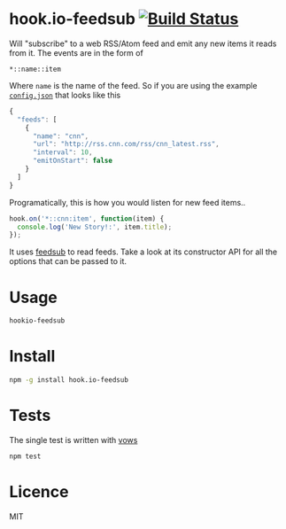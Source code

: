 # hook.io-feedsub [![Build Status](https://secure.travis-ci.org/fent/hook.io-feedsub.png)](http://travis-ci.org/fent/hook.io-feedsub)
Will "subscribe" to a web RSS/Atom feed and emit any new items it reads from it. The events are in the form of

`*::name::item`

Where `name` is the name of the feed. So if you are using the example [`config.json`](/fent/hook.io-feedsub/tree/master/examples/config.json) that looks like this

```javascript
{
  "feeds": [
    {
      "name": "cnn",
      "url": "http://rss.cnn.com/rss/cnn_latest.rss",
      "interval": 10,
      "emitOnStart": false
    }
  ]
}
```


Programatically, this is how you would listen for new feed items..


```javascript
hook.on('*::cnn:item', function(item) {
  console.log('New Story!:', item.title);
});
```

It uses [feedsub](https://github.com/fent/node-feedsub) to read feeds. Take a look at its constructor API for all the options that can be passed to it.


# Usage

```bash
hookio-feedsub
```


# Install

```bash
npm -g install hook.io-feedsub
```


# Tests
The single test is written with [vows](http://vowsjs.org/)

```bash
npm test
```

# Licence
MIT
